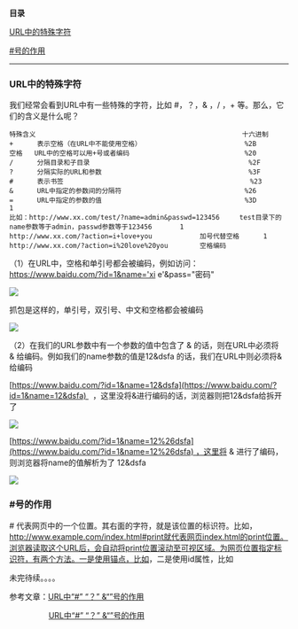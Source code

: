 **目录**

[URL中的特殊字符](#t0)

[#号的作用](#t1)

* * *

### URL中的特殊字符

我们经常会看到URL中有一些特殊的字符，比如 #，？，& ，/ ，+ 等。那么，它们的含义是什么呢？

```
特殊含义                                                    十六进制       
+      表示空格（在URL中不能使用空格）                          %2B      
空格   URL中的空格可以用+号或者编码                             %20      
/      分隔目录和子目录                                        %2F      
?      分隔实际的URL和参数                                     %3F      
#      表示书签                                               %23      
&      URL中指定的参数间的分隔符                               %26      
=      URL中指定的参数的值                                    %3D         1
比如：http://www.xx.com/test/?name=admin&passwd=123456     test目录下的name参数等于admin，passwd参数等于123456       1
http://www.xx.com/?action=i+love+you            加号代替空格      1
http://www.xx.com/?action=i%20love%20you        空格编码
```


（1）在URL中，空格和单引号都会被编码，例如访问：https://www.baidu.com/?id=1&name='xi e'&pass="密码"

![](https://img-blog.csdnimg.cn/20190520100952518.png)

抓包是这样的，单引号，双引号、中文和空格都会被编码

![](https://img-blog.csdnimg.cn/2019052010093858.png)

（2）在我们的URL参数中有一个参数的值中包含了 & 的话，则在URL中必须将 & 给编码。例如我们的name参数的值是12&dsfa 的话，我们在URL中则必须将&给编码

[https://www.baidu.com/?id=1&name=12&dsfa](https://www.baidu.com/?id=1&name=12&dsfa)   ，这里没将&进行编码的话，浏览器则把12&dsfa给拆开了

![](https://img-blog.csdnimg.cn/20190519223503203.png)

[https://www.baidu.com/?id=1&name=12%26dsfa](https://www.baidu.com/?id=1&name=12%26dsfa) ，这里将 & 进行了编码，则浏览器将name的值解析为了 12&dsfa

![](https://img-blog.csdnimg.cn/2019051922353350.png)

### #号的作用

\# 代表网页中的一个位置。其右面的字符，就是该位置的标识符。比如，http://www.example.com/index.html#print就代表网页index.html的print位置。浏览器读取这个URL后，会自动将print位置滚动至可视区域。为网页位置指定标识符，有两个方法。一是使用锚点，比如<a name="print"></a>，二是使用id属性，比如<div id="print">

未完待续。。。。

参考文章：[URL中“#” “？” &“”号的作用](https://www.cnblogs.com/julin-peng/p/4237791.html)

                  [URL中“#” “？” &“”号的作用](https://www.cnblogs.com/kaituorensheng/p/3776527.html)
